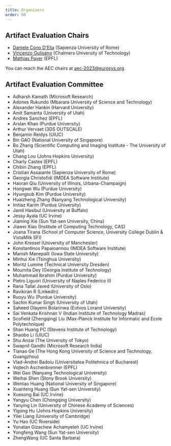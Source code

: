 ```yaml
---
title: Organizers
order: 50
---
```


## Artifact Evaluation Chairs

* [Daniele Cono D'Elia](http://www.diag.uniroma1.it/~delia/) (Sapienza University of Rome)
* [Vincenzo Gulisano](https://vincenzogulisano.com/) (Chalmers University of Technology)
* [Mathias Payer](https://nebelwelt.net/) (EPFL)

You can reach the AEC chairs at [aec-2023@eurosys.org](mailto:aec-2023@eurosys.org).


## Artifact Evaluation Committee

* Adharsh Kamath (Microsoft Research)
* Adones Rukundo (Mbarara University of Science and Technology)
* Alexander Hankin (Harvard University)
* Amit Samanta (University of Utah)
* Andres Sanchez (EPFL)
* Arslan Khan (Purdue University)
* Arthur Vervaet (3DS OUTSCALE)
* Benjamin Reidys (UIUC)
* Bin GAO (National University of Singapore)
* Bo Zhang (Scientific Computing and Imaging Institute - The University of Utah)
* Chang Lou (Johns Hopkins University)
* Charly Castes (EPFL)
* Chibin Zhang (EPFL)
* Cristian Assaiante (Sapienza University of Rome)
* Georgia Christofidi (IMDEA Software Institute)
* Haoran Qiu (University of Illinois, Urbana-Champaign)
* Hongwei Wu (Purdue University)
* Hyungsub Kim (Purdue University)
* Huaizheng Zhang (Nanyang Technological University)
* Imtiaz Karim (Purdue University)
* Jamil Hasibul (University at Buffalo)
* Jessy Ayala (UC Irvine)
* Jiaming Xie (Sun Yat-sen University, China)
* Jiawei Xiao (Institute of Computing Technology, CAS)
* Joana Tirana (School of Computer Science, University College Dublin & VistaMilk SFI)
* John Kressel (University of Manchester)
* Konstantinos Papaioannou (IMDEA Software Institute)
* Manish Manepalli (Iowa State University)
* Minhui Xie (Tsinghua University)
* Moritz Lumme (Technical University Dresden)
* Moumita Dey (Georgia Institute of Technology)
* Muhammad Ibrahim (Purdue University)
* Pietro Liguori (University of Naples Federico II)
* Rana Tallal Javed (University of Oslo)
* Ravikiran R (LinkedIn)
* Ruoyu Wu (Purdue University)
* Sachin Kumar Singh (University of Utah)
* Saheed Olayemi Bolarinwa (Eotvos Lorand University)
* Sai Venkata Krishnan V (Indian Institute of Technology Madras)
* Scofield (Zhengqing) Liu (Max-Planck Institute for Informatic and Ecole Polytechnique)
* Shan Huang PC (Stevens Institute of Technology)
* Shaobo Li (UIUC)
* Shu Anzai (The University of Tokyo)
* Swapnil Gandhi (Microsoft Research India)
* Tianao Ge (The Hong Kong University of Science and Technology, Guangzhou)
* Vlad-Andrei Badoiu (Universitatea Politehnica of Bucharest)
* Vojtech Aschenbrenner (EPFL)
* Wei Gao (Nanyang Technological University)
* Weihai Shen (Stony Brook University)
* Wentao Huang (National University of Singapore)
* Xuanteng Huang (Sun Yat-sen University)
* Xuesong Bai (UC Irvine)
* Yangyu Chen (Chongqing University)
* Yanying Lin (University of Chinese Academy of Sciences)
* Yigong Hu (Johns Hopkins University)
* Yilei Liang (University of Cambridge)
* Yu Hao (UC Riverside)
* Yonatan Gizachew Achamyeleh (UC Irvine)
* Yongfeng Wang (Sun Yat-sen University)
* ZhengWang (UC Santa Barbara)

